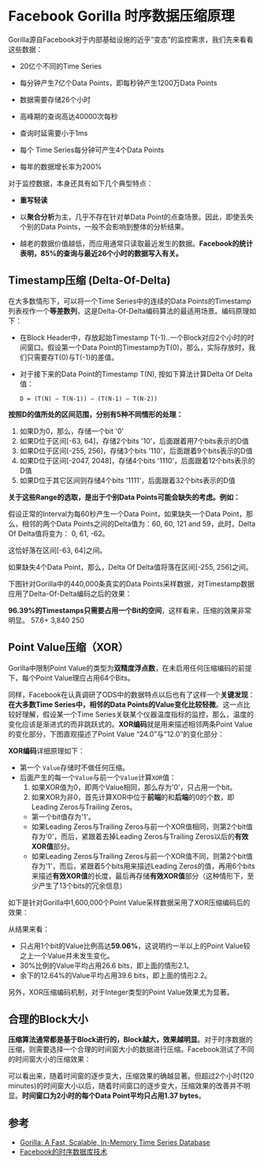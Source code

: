 # Facebook Gorilla 时序数据压缩原理

Gorilla源自Facebook对于内部基础设施的近乎”变态”的监控需求，我们先来看看这些数据：

- 20亿个不同的Time Series

- 每分钟产生7亿个Data Points，即每秒钟产生1200万Data Points

- 数据需要存储26个小时

- 高峰期的查询高达40000次每秒

- 查询时延需要小于1ms

- 每个 Time Series每分钟可产生4个Data Points

- 每年的数据增长率为200%

对于监控数据，本身还具有如下几个典型特点：

- **重写轻读**

- 以**聚合分析**为主，几乎不存在针对单Data Point的点查场景。因此，即使丢失个别的Data Points，一般不会影响到整体的分析结果。

- 越老的数据价值越低，而应用通常只读取最近发生的数据。**Facebook的统计表明，85%的查询与最近26个小时的数据写入有关。**

## Timestamp压缩 (Delta-Of-Delta)

在大多数情形下，可以将一个Time Series中的连续的Data Points的Timestamp列表视作一个**等差数列**，这是Delta-Of-Delta编码算法的最适用场景。编码原理如下：

- 在Block Header中，存放起始Timestamp T(-1)..一个Block对应2个小时的时间窗口。假设第一个Data Point的Timestamp为T(0)，那么，实际存放时，我们只需要存T(0)与T(-1)的差值。

- 对于接下来的Data Point的Timestamp T(N), 按如下算法计算Delta Of Delta值：

    ```text
    D = (T(N) – T(N-1)) – (T(N-1) – T(N-2))
    ```

**按照D的值所处的区间范围，分别有5种不同情形的处理：**

1. 如果D为0，那么，存储一个bit '0'
2. 如果D位于区间[-63, 64]，存储2个bits '10'，后面跟着用7个bits表示的D值
3. 如果D位于区间[-255, 256]，存储3个bits '110'，后面跟着9个bits表示的D值
4. 如果D位于区间[-2047, 2048]，存储4个bits '1110'，后面跟着12个bits表示的D值
5. 如果D位于其它区间则存储4个bits '1111'，后面跟着32个bits表示的D值

**关于这些Range的选取，是出于个别Data Points可能会缺失的考虑。例如：**

假设正常的Interval为每60秒产生一个Data Point，如果缺失一个Data Point，那么，相邻的两个Data Points之间的Delta值为：60, 60, 121 and 59，此时，Delta Of Delta值将变为： 0, 61, -62。

这恰好落在区间[-63, 64]之间。

如果缺失4个Data Point，那么，Delta Of Delta值将落在区间[-255, 256]之间。

下图针对Gorilla中的440,000条真实的Data Points采样数据，对Timestamp数据应用了Delta-Of-Delta编码之后的效果：

**96.39%的Timestamps只需要占用一个Bit的空间**，这样看来，压缩的效果非常明显。
57.6+
3,840
250
## Point Value压缩（XOR）

Gorilla中限制Point Value的类型为**双精度浮点数**，在未启用任何压缩编码的前提下，每个Point Value理应占用64个Bits。

同样，Facebook在认真调研了ODS中的数据特点以后也有了这样一个**关键发现**：**在大多数Time Series中，相邻的Data Points的Value变化比较轻微**。这一点比较好理解，假设某一个Time Series关联某个仪器温度指标的监控，那么，温度的变化应该是渐进式的而非跳跃式的。**XOR编码**就是用来描述相邻两条Point Value的变化部分，下图直观描述了Point Value “24.0”与”12.0″的变化部分：

**XOR编码**详细原理如下：

- 第一个 `Value`存储时不做任何压缩。
- 后面产生的每一个`Value`与前一个`Value`计算`XOR`值：
  1. 如果XOR值为0，即两个Value相同，那么存为'0'，只占用一个bit。
  2. 如果XOR为非0，首先计算XOR中位于**前端**的和**后端**的0的个数，即Leading Zeros与Trailing Zeros。
  - 第一个bit值存为'1'。
  - 如果Leading Zeros与Trailing Zeros与前一个XOR值相同，则第2个bit值存为'0'，而后，紧跟着去掉Leading Zeros与Trailing Zeros以后的**有效XOR值**部分。
  - 如果Leading Zeros与Trailing Zeros与前一个XOR值不同，则第2个bit值存为'1'，而后，紧跟着5个bits用来描述Leading Zeros的值，再用6个bits来描述**有效XOR值**的长度，最后再存储**有效XOR值**部分（这种情形下，至少产生了13个bits的冗余信息）

如下是针对Gorilla中1,600,000个Point Value采样数据采用了XOR压缩编码后的效果：

从结果来看：

- 只占用1个bit的Value比例高达**59.06%**，这说明约一半以上的Point Value较之上一个Value并未发生变化。
- 30%比例的Value平均占用26.6 bits，即上面的情形2.1。
- 余下的12.64%的Value平均占用39.6 bits，即上面的情形2.2。

另外，XOR压缩编码机制，对于Integer类型的Point Value效果尤为显著。

## 合理的Block大小

**压缩算法通常都是基于Block进行的，Block越大，效果越明显**。对于时序数据的压缩，则需要选择一个合理的时间窗大小的数据进行压缩。Facebook测试了不同的时间窗大小的压缩效果：

可以看出来，随着时间窗的逐步变大，压缩效果的确越显著。但超过2个小时(120 minutes)的时间窗大小以后，随着时间窗口的逐步变大，压缩效果的改善并不明显。**时间窗口为2小时的每个Data Point平均只占用1.37 bytes**。

## 参考

- [Gorilla: A Fast, Scalable, In-Memory Time Series Database](https://www.vldb.org/pvldb/vol8/p1816-teller.pdf)
- [Facebook的时序数据库技术](https://bbs.huaweicloud.com/blogs/103626)
